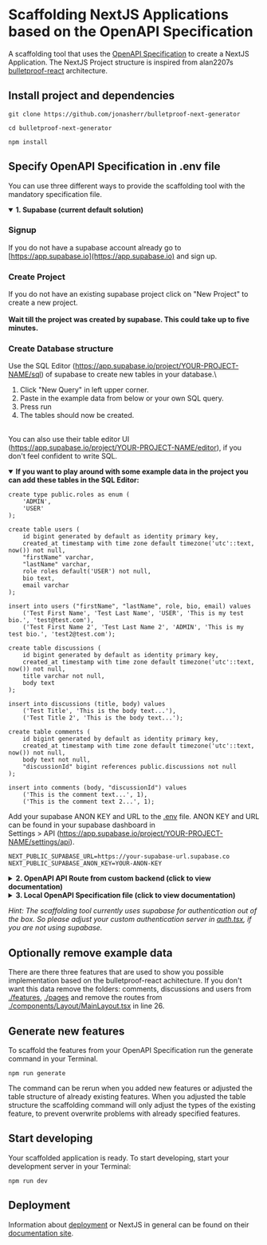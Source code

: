 # Scaffolding NextJS Applications based on the OpenAPI Specification

A scaffolding tool that uses the [OpenAPI Specification](https://swagger.io/specification/)
to create a NextJS Application. The NextJS Project structure is inspired from alan2207s
[bulletproof-react](https://github.com/alan2207/bulletproof-react) architecture.

## Install project and dependencies

    git clone https://github.com/jonasherr/bulletproof-next-generator

    cd bulletproof-next-generator

    npm install

## Specify OpenAPI Specification in .env file

You can use three different ways to provide the scaffolding tool with the mandatory specification file.

<details open>
<summary><b>1. Supabase (current default solution)</b></summary>

### Signup

If you do not have a supabase account already go to [https://app.supabase.io](https://app.supabase.io)
and sign up.

### Create Project

If you do not have an existing supabase project click on "New Project" to create a new project.\
\
<b>Wait till the project was created by supabase. This could take up to five minutes.</b>

### Create Database structure

Use the SQL Editor (https://app.supabase.io/project/YOUR-PROJECT-NAME/sql) of supabase to create new tables in your
database.\

1. Click "New Query" in left upper corner.
2. Paste in the example data from below or your own SQL query.
3. Press run
4. The tables should now be created.

\
You can also use their table editor UI (https://app.supabase.io/project/YOUR-PROJECT-NAME/editor), if you don't feel
confident to write SQL.

<details open>
<summary><b>If you want to play around with some example data in the project you can add these tables in the SQL Editor:</b></summary>

    create type public.roles as enum (
        'ADMIN',
        'USER'
    );

    create table users (
        id bigint generated by default as identity primary key,
        created_at timestamp with time zone default timezone('utc'::text, now()) not null,
        "firstName" varchar,
        "lastName" varchar,
        role roles default('USER') not null,
        bio text,
        email varchar
    );

    insert into users ("firstName", "lastName", role, bio, email) values
        ('Test First Name', 'Test Last Name', 'USER', 'This is my test bio.', 'test@test.com'),
        ('Test First Name 2', 'Test Last Name 2', 'ADMIN', 'This is my test bio.', 'test2@test.com');

    create table discussions (
        id bigint generated by default as identity primary key,
        created_at timestamp with time zone default timezone('utc'::text, now()) not null,
        title varchar not null,
        body text
    );

    insert into discussions (title, body) values
        ('Test Title', 'This is the body text...'),
        ('Test Title 2', 'This is the body text...');

    create table comments (
        id bigint generated by default as identity primary key,
        created_at timestamp with time zone default timezone('utc'::text, now()) not null,
        body text not null,
        "discussionId" bigint references public.discussions not null
    );

    insert into comments (body, "discussionId") values
        ('This is the comment text...', 1),
        ('This is the comment text 2...', 1);

</details>

Add your supabase ANON KEY and URL to the [.env](.env) file. ANON KEY and URL can be found in your supabase dashboard in
<br/> Settings > API (https://app.supabase.io/project/YOUR-PROJECT-NAME/settings/api).

    NEXT_PUBLIC_SUPABASE_URL=https://your-supabase-url.supabase.co
    NEXT_PUBLIC_SUPABASE_ANON_KEY=YOUR-ANON-KEY

</details>

<details>
<summary><b>2. OpenAPI API Route from custom backend (click to view documentation)</b></summary>

Save the url of your OpenAPI Route of your custom backend in the [.env](.env) file.

    SWAGGER_SPECIFICATION_URL=https://your-custom-backend.com/open-api

</details>

<details>
<summary><b>3. Local OpenAPI Specification file (click to view documentation)</b></summary>

Save the filepath to your OpenAPI Specification file in the .env file.

    SWAGGER_SPECIFICATION_FILE_PATH=../swaggerSpecification.json

</details>

_Hint: The scaffolding tool currently uses supabase for authentication out of the box. So please adjust your custom
authentication server in [auth.tsx](lib/auth.tsx), if you are not using supabase._

## Optionally remove example data

There are there three features that are used to show you possible implementation based on the bulletproof-react
achitecture. If you don't want this data remove the folders: comments, discussions and users
from [./features](./features), [./pages](./pages) and remove the routes
from [./components/Layout/MainLayout.tsx](./components/Layout/MainLayout.tsx) in line 26.

## Generate new features

To scaffold the features from your OpenAPI Specification run the generate command in your Terminal.

    npm run generate

The command can be rerun when you added new features or adjusted the table structure of already existing features. When
you adjusted the table structure the scaffolding command will only adjust the types of the existing feature, to prevent
overwrite problems with already specified features.

## Start developing

Your scaffolded application is ready. To start developing, start your development server in your Terminal:

    npm run dev

## Deployment

Information about [deployment](https://nextjs.org/docs/deployment) or NextJS in general can be found on
their [documentation site](https://nextjs.org/docs/getting-started).
